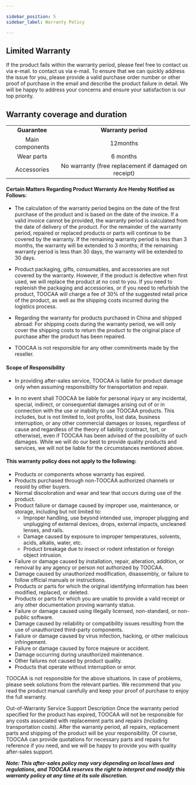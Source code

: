 ```yaml
---

sidebar_position: 5
sidebar_label: Warranty Policy

---
```

## **Limited Warranty**
If the product fails within the warranty period, please feel free to contact us via e-mail. to contact us via e-mail. To ensure that we can quickly address the issue for you, please provide a valid purchase order number or other proof of purchase in the email and describe the product failure in detail. We will be happy to address your concerns and ensure your satisfaction is our top priority.

## **Warranty coverage and duration**
|  |  |  
| :---: | :---: | 
| **Guarantee** | **Warranty period** | **Remark |
| Main components| 12months| Adapter, circuit board, motor, USB electronic lock, rail, synchronous belt, light bar. |
| Wear parts | 6 months | Laser module |
| Accessories | No warranty (free replacement if damaged on receipt) | Components other than main components and wear parts: power cord, USB cable, exhaust pipe, consumables, screwdriver, manual, outer cover acrylic board, profiles, etc. |


#### Certain Matters Regarding Product Warranty Are Hereby Notified as Follows:

- The calculation of the warranty period begins on the date of the first purchase of the product and is based on the date of the invoice. If a valid invoice cannot be provided, the warranty period is calculated from the date of delivery of the product. For the remainder of the warranty period, repaired or replaced products or parts will continue to be covered by the warranty. If the remaining warranty period is less than 3 months, the warranty will be extended to 3 months; if the remaining warranty period is less than 30 days, the warranty will be extended to 30 days.  

- Product packaging, gifts, consumables, and accessories are not covered by the warranty. However, if the product is defective when first used, we will replace the product at no cost to you. If you need to replenish the packaging and accessories, or if you need to refurbish the product, TOOCAA will charge a fee of 30% of the suggested retail price of the product, as well as the shipping costs incurred during the logistics process.  

- Regarding the warranty for products purchased in China and shipped abroad: For shipping costs during the warranty period, we will only cover the shipping costs to return the product to the original place of purchase after the product has been repaired.  

- TOOCAA is not responsible for any other commitments made by the reseller.  


#### Scope of Responsibility

- In providing after-sales service, TOOCAA is liable for product damage only when assuming responsibility for transportation and repair.  

- In no event shall TOOCAA be liable for personal injury or any incidental, special, indirect, or consequential damages arising out of or in connection with the use or inability to use TOOCAA products. This includes, but is not limited to, lost profits, lost data, business interruption, or any other commercial damages or losses, regardless of cause and regardless of the theory of liability (contract, tort, or otherwise), even if TOOCAA has been advised of the possibility of such damages. While we will do our best to provide quality products and services, we will not be liable for the circumstances mentioned above.  


#### This warranty policy does not apply to the following:

- Products or components whose warranty has expired.  
- Products purchased through non-TOOCAA authorized channels or resold by other buyers.  
- Normal discoloration and wear and tear that occurs during use of the product.  
- Product failure or damage caused by improper use, maintenance, or storage, including but not limited to:  
  - Improper handling, use beyond intended use, improper plugging and unplugging of external devices, drops, external impacts, uncleaned lenses, and rails.  
  - Damage caused by exposure to improper temperatures, solvents, acids, alkalis, water, etc.  
  - Product breakage due to insect or rodent infestation or foreign object intrusion.  
- Failure or damage caused by installation, repair, alteration, addition, or removal by any agency or person not authorized by TOOCAA.  
- Damage caused by unauthorized modification, disassembly, or failure to follow official manuals or instructions.  
- Products or parts for which the original identifying information has been modified, replaced, or deleted.  
- Products or parts for which you are unable to provide a valid receipt or any other documentation proving warranty status.  
- Failure or damage caused using illegally licensed, non-standard, or non-public software.  
- Damage caused by reliability or compatibility issues resulting from the use of unauthorized third-party components.  
- Failure or damage caused by virus infection, hacking, or other malicious infringement.  
- Failure or damage caused by force majeure or accident.  
- Damage occurring during unauthorized maintenance.  
- Other failures not caused by product quality.  
- Products that operate without interruption or error.  


TOOCAA is not responsible for the above situations. In case of problems, please seek solutions from the relevant parties. We recommend that you read the product manual carefully and keep your proof of purchase to enjoy the full warranty.

 
Out-of-Warranty Service Support Description
Once the warranty period specified for the product has expired, TOOCAA will not be responsible for any costs associated with replacement parts and repairs (including transportation costs). After the warranty period, all repairs, replacement parts and shipping of the product will be your responsibility. Of course, TOOCAA can provide quotations for necessary parts and repairs for reference if you need, and we will be happy to provide you with quality after-sales support.

**_Note: This after-sales policy may vary depending on local laws and regulations, and TOOCAA reserves the right to interpret and modify this warranty policy at any time at its sole discretion._**

